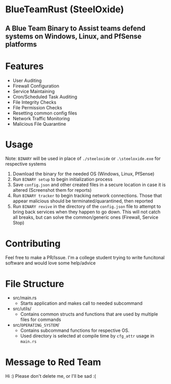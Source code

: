 # BlueTeamRust (SteelOxide)
## A Blue Team Binary to Assist teams defend systems on Windows, Linux, and PfSense platforms

# Features
* User Auditing
* Firewall Configuration
* Service Maintaining
* Cron/Scheduled Task Auditing
* File Integrity Checks
* File Permission Checks
* Resetting common config files
* Network Traffic Monitoring
* Malicious File Quarantine

# Usage
Note: `BINARY` will be used in place of `./steeloxide` or `.\steeloxide.exe` for respective systems
1. Download the binary for the needed OS (Windows, Linux, PfSense)
2. Run `BINARY setup` to begin initialization process
3. Save `config.json` and other created files in a secure location in case it is altered (Screenshot them for reports)
4. Run `BINARY tracker` to begin tracking network connections. Those that appear malicious should be terminated/quarantined, then reported
5. Run `BINARY revive` in the directory of the `config.json` file to attempt to bring back services when they happen to go down. This will not catch all breaks, but can solve the common/generic ones (Firewall, Service Stop)

# Contributing
Feel free to make a PR/Issue. I'm a college student trying to write funcitonal software and would love some help/advice

# File Structure
* src/main.rs
  * Starts application and makes call to needed subcommand
* src/utils/
  * Contains common structs and functions that are used by multiple files for commands
* src/`OPERATING_SYSTEM`/
  * Contains subcommand functions for respective OS.
  * Used directory is selected at compile time by `cfg_attr` usage in `main.rs`

# Message to Red Team
Hi :) Please don't delete me, or I'll be sad :(
